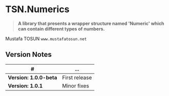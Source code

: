 # TSN.Numerics
> **A library that presents a wrapper structure named 'Numeric' which can contain different types of numbers.**

Mustafa TOSUN
`www.mustafatosun.net`

## Version Notes
| # | ... |
|--|--|
| **Version: 1.0.0-beta** | First release |
| **Version: 1.0.1** | Minor fixes |